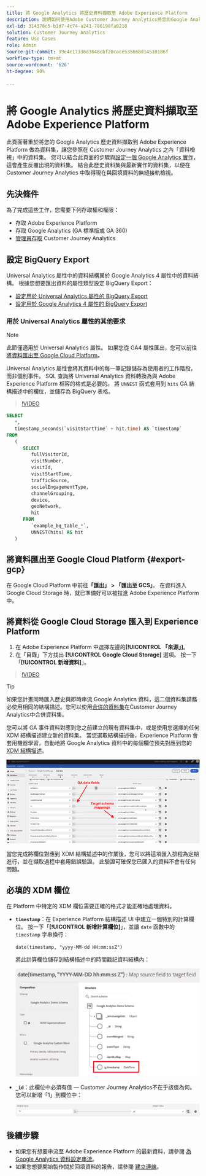 ```yaml
---
title: 將 Google Analytics 將歷史資料擷取至 Adobe Experience Platform
description: 說明如何使用Adobe Customer Journey Analytics將您的Google Analytics資料擷取至Adobe Experience Platform。
exl-id: 314378c5-b1d7-4c74-a241-786198fa0218
solution: Customer Journey Analytics
feature: Use Cases
role: Admin
source-git-commit: 39e4c17336d3648cbf20cace535668d14510186f
workflow-type: tm+mt
source-wordcount: '626'
ht-degree: 90%

---
```



# 將 Google Analytics 將歷史資料擷取至 Adobe Experience Platform

此頁面著重於將您的 Google Analytics 歷史資料擷取到 Adobe Experience Platform 做為資料集，讓您參照在 Customer Journey Analytics 之內「資料檢視」中的資料集。 您可以結合此頁面的步驟與[設定一個 Google Analytics 實作](streaming.md)，這會產生反覆出現的資料集。 結合此歷史資料集與最新實作的資料集，以便在 Customer Journey Analytics 中取得現在與回填資料的無縫接軌檢視。

## 先決條件

為了完成這些工作，您需要下列存取權和權限：

* 存取 Adobe Experience Platform
* 存取 Google Analytics (GA 標準版或 GA 360)
* [管理員存取](/help/technotes/access-control.md) Customer Journey Analytics

## 設定 BigQuery Export

Universal Analytics 屬性中的資料結構異於 Google Analytics 4 屬性中的資料結構。 根據您想要匯出資料的屬性類型設定 BigQuery Export：

* [設定用於 Universal Analytics 屬性的 BigQuery Export ](https://support.google.com/analytics/answer/3416092)
* [設定用於 Google Analytics 4 屬性的 BigQuery Export ](https://support.google.com/analytics/answer/9823238)

### 用於 Universal Analytics 屬性的其他要求

>[!NOTE]
>
>此節僅適用於 Universal Analytics 屬性。 如果您從 GA4 屬性匯出，您可以前往[將資料匯出至 Google Cloud Platform](#export-gcp)。

Universal Analytics 屬性會將其資料中的每一筆記錄儲存為使用者的工作階段，而非個別事件。 SQL 查詢將 Universal Analytics 資料轉換為與 Adobe Experience Platform 相容的格式是必要的。 將 `UNNEST` 函式套用到 `hits` GA 結構描述中的欄位，並儲存為 BigQuery 表格。

>[!VIDEO](https://video.tv.adobe.com/v/332634)

```sql
SELECT
   *,
   timestamp_seconds(`visitStartTime` + hit.time) AS `timestamp` 
FROM
   (
      SELECT
         fullVisitorId,
         visitNumber,
         visitId,
         visitStartTime,
         trafficSource,
         socialEngagementType,
         channelGrouping,
         device,
         geoNetwork,
         hit 
      FROM
         `example_bq_table_*`,
         UNNEST(hits) AS hit 
   )
```

## 將資料匯出至 Google Cloud Platform {#export-gcp}

在 Google Cloud Platform 中前往&#x200B;**「匯出」 > 「匯出至 GCS」**。 在資料進入 Google Cloud Storage 時，就已準備好可以被拉進 Adobe Experience Platform 中。

## 將資料從 Google Cloud Storage 匯入到 Experience Platform

1. 在 Adobe Experience Platform 中選擇左邊的&#x200B;**[!UICONTROL 「來源」]**。
1. 在「目錄」下方找出 **[!UICONTROL Google Cloud Storage]** 選項。 按一下「**[!UICONTROL 新增資料]**」。

>[!VIDEO](https://video.tv.adobe.com/v/332676)

>[!TIP]
>
>如果您計畫同時匯入歷史與即時串流 Google Analytics 資料，這二個資料集請務必使用相同的結構描述。您可以使用[合併的資料集](/help/connections/combined-dataset.md)在Customer Journey Analytics中合併資料集。

您可以將 GA 事件資料對應到您之前建立的現有資料集中，或是使用您選擇的任何 XDM 結構描述建立新的資料集。 當您選取結構描述後，Experience Platform 會套用機器學習，自動地將 Google Analytics 資料中的每個欄位預先對應到您的 [XDM 結構描述](https://experienceleague.adobe.com/docs/experience-platform/xdm/home.html#ui)。

![結構描述對應，醒目提示GA資料欄位和目標結構描述對應](../assets/schema-map.png)

當您完成將欄位對應到 XDM 結構描述中的作業後，您可以將這項匯入排程為定期進行，並在擷取過程中套用錯誤驗證。 此驗證可確保您已匯入的資料不會有任何問題。

## 必填的 XDM 欄位

在 Platform 中特定的 XDM 欄位需要正確的格式才能正確地處理資料。

* **`timestamp`**：在 Experience Platform 結構描述 UI 中建立一個特別的計算欄位。 按一下「**[!UICONTROL 新增計算欄位]**」，並讓 `date` 函數中的 `timestamp` 字串換行：

  `date(timestamp, "yyyy-MM-dd HH:mm:ssZ")`

  將此計算欄位儲存到結構描述中的時間戳記資料結構內：

  ![時間戳記](../assets/timestamp.png)

* **`_id`**：此欄位中必須有值 — Customer Journey Analytics不在乎該值為何。 您可以新增「1」到欄位中：

  ![ID](../assets/_id.png)

## 後續步驟

* 如果您有想要串流至 Adobe Experience Platform 的最新資料，請參閱 [為 Google Analytics 資料設定串流](streaming.md)。
* 如果您想要開始製作關於回填資料的報告，請參閱 [建立連線](/help/connections/create-connection.md)。
